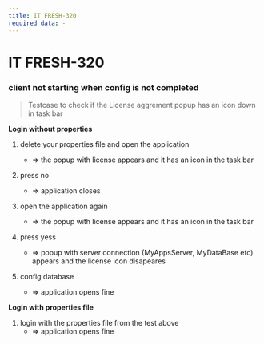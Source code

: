 ```yaml
---
title: IT FRESH-320
required data: -
---
```


# IT FRESH-320
### client not starting when config is not completed
> Testcase to check if the License aggrement popup has an icon down in task bar

**Login without properties**

1. delete your properties file and open the application
    *  => the popup with license appears and it has an icon in the task bar
    
1. press no
    * => application closes
    
1. open the application again
    * => the popup with license appears and it has an icon in the task bar
  
1. press yess
    * => popup with server connection (MyAppsServer, MyDataBase etc) appears and the license icon disapeares
    
1. config database
   * => application opens fine

**Login with properties file**

1. login with the properties file from the test above
   * => application opens fine 

